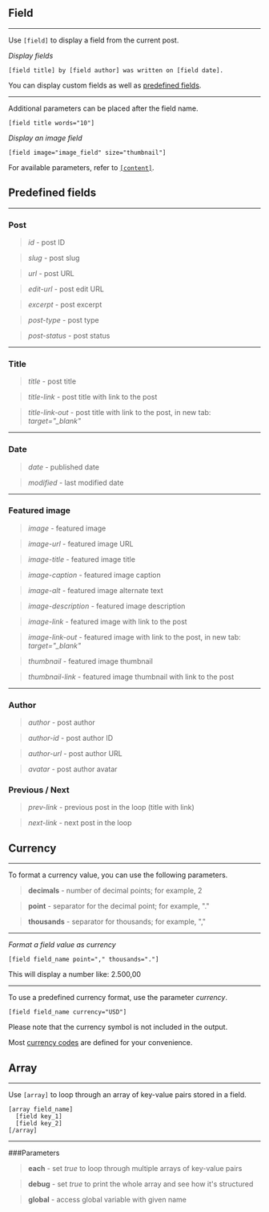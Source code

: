 
## Field
---

Use `[field]` to display a field from the current post.

*Display fields*

~~~
[field title] by [field author] was written on [field date].
~~~

You can display custom fields as well as [predefined fields](#predefined-fields).

---

Additional parameters can be placed after the field name.

~~~
[field title words="10"]
~~~

*Display an image field*

~~~
[field image="image_field" size="thumbnail"]
~~~

For available parameters, refer to [`[content]`](options-general.php?page=ccs_reference&tab=content#field).

## Predefined fields

---

### Post

> *id* - post ID

> *slug* - post slug

> *url* - post URL

> *edit-url* - post edit URL

> *excerpt* - post excerpt

> *post-type* - post type

> *post-status* - post status

---

### Title

> *title* - post title

> *title-link* - post title with link to the post

> *title-link-out* - post title with link to the post, in new tab: *target="_blank"*

---

### Date

> *date* - published date

> *modified* - last modified date

---

### Featured image

> *image* - featured image

> *image-url* - featured image URL

> *image-title* - featured image title

> *image-caption* - featured image caption

> *image-alt* - featured image alternate text

> *image-description* - featured image description

> *image-link* - featured image with link to the post

> *image-link-out* - featured image with link to the post, in new tab: *target="_blank"*

> *thumbnail* - featured image thumbnail

> *thumbnail-link* - featured image thumbnail with link to the post

---

### Author

> *author* - post author

> *author-id* - post author ID

> *author-url* - post author URL

> *avatar* - post author avatar

### Previous / Next

> *prev-link* - previous post in the loop (title with link)

> *next-link* - next post in the loop




## Currency

---

To format a currency value, you can use the following parameters.

> **decimals** - number of decimal points; for example, 2

> **point** - separator for the decimal point; for example, "."

> **thousands** - separator for thousands; for example, ","

---

*Format a field value as currency*

~~~
[field field_name point="," thousands="."]
~~~

This will display a number like: 2.500,00

---

To use a predefined currency format, use the parameter *currency*.

~~~
[field field_name currency="USD"]
~~~

Please note that the currency symbol is not included in the output.

Most [currency codes](http://en.wikipedia.org/wiki/ISO_4217#Active_codes) are defined for your convenience.



## Array
---

Use `[array]` to loop through an array of key-value pairs stored in a field.

~~~
[array field_name]
  [field key_1]
  [field key_2]
[/array]
~~~

---

###Parameters

> **each** - set *true* to loop through multiple arrays of key-value pairs

> **debug** - set *true* to print the whole array and see how it's structured

> **global** - access global variable with given name
